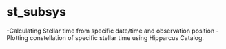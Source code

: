 # st_subsys
-Calculating Stellar time from specific date/time and observation position
-Plotting constellation of specific stellar time using Hipparcus Catalog.
